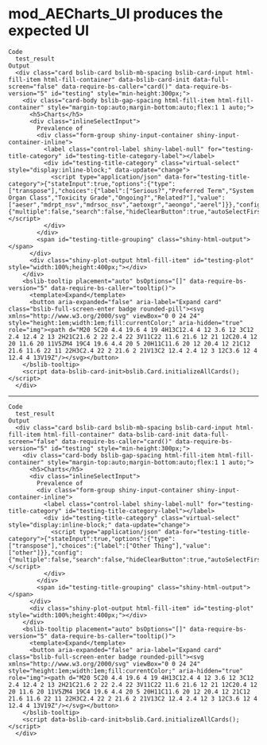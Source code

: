 # mod_AECharts_UI produces the expected UI

    Code
      test_result
    Output
      <div class="card bslib-card bslib-mb-spacing bslib-card-input html-fill-item html-fill-container" data-bslib-card-init data-full-screen="false" data-require-bs-caller="card()" data-require-bs-version="5" id="testing" style="min-height:300px;">
        <div class="card-body bslib-gap-spacing html-fill-item html-fill-container" style="margin-top:auto;margin-bottom:auto;flex:1 1 auto;">
          <h5>Charts</h5>
          <div class="inlineSelectInput">
            Prevalence of 
            <div class="form-group shiny-input-container shiny-input-container-inline">
              <label class="control-label shiny-label-null" for="testing-title-category" id="testing-title-category-label"></label>
              <div id="testing-title-category" class="virtual-select" style="display:inline-block;" data-update="change">
                <script type="application/json" data-for="testing-title-category">{"stateInput":true,"options":{"type":["transpose"],"choices":{"label":["Serious?","Preferred Term","System Organ Class","Toxicity Grade","Ongoing?","Related?"],"value":["aeser","mdrpt_nsv","mdrsoc_nsv","aetoxgr","aeongo","aerel"]}},"config":{"multiple":false,"search":false,"hideClearButton":true,"autoSelectFirstOption":true,"showSelectedOptionsFirst":false,"showValueAsTags":false,"optionsCount":10,"noOfDisplayValues":50,"allowNewOption":false,"disableSelectAll":true,"disableOptionGroupCheckbox":true,"disabled":false}}</script>
              </div>
            </div>
            <span id="testing-title-grouping" class="shiny-html-output"></span>
          </div>
          <div class="shiny-plot-output html-fill-item" id="testing-plot" style="width:100%;height:400px;"></div>
        </div>
        <bslib-tooltip placement="auto" bsOptions="[]" data-require-bs-version="5" data-require-bs-caller="tooltip()">
          <template>Expand</template>
          <button aria-expanded="false" aria-label="Expand card" class="bslib-full-screen-enter badge rounded-pill"><svg xmlns="http://www.w3.org/2000/svg" viewBox="0 0 24 24" style="height:1em;width:1em;fill:currentColor;" aria-hidden="true" role="img"><path d="M20 5C20 4.4 19.6 4 19 4H13C12.4 4 12 3.6 12 3C12 2.4 12.4 2 13 2H21C21.6 2 22 2.4 22 3V11C22 11.6 21.6 12 21 12C20.4 12 20 11.6 20 11V5ZM4 19C4 19.6 4.4 20 5 20H11C11.6 20 12 20.4 12 21C12 21.6 11.6 22 11 22H3C2.4 22 2 21.6 2 21V13C2 12.4 2.4 12 3 12C3.6 12 4 12.4 4 13V19Z"/></svg></button>
        </bslib-tooltip>
        <script data-bslib-card-init>bslib.Card.initializeAllCards();</script>
      </div>

---

    Code
      test_result
    Output
      <div class="card bslib-card bslib-mb-spacing bslib-card-input html-fill-item html-fill-container" data-bslib-card-init data-full-screen="false" data-require-bs-caller="card()" data-require-bs-version="5" id="testing" style="min-height:300px;">
        <div class="card-body bslib-gap-spacing html-fill-item html-fill-container" style="margin-top:auto;margin-bottom:auto;flex:1 1 auto;">
          <h5>Charts</h5>
          <div class="inlineSelectInput">
            Prevalence of 
            <div class="form-group shiny-input-container shiny-input-container-inline">
              <label class="control-label shiny-label-null" for="testing-title-category" id="testing-title-category-label"></label>
              <div id="testing-title-category" class="virtual-select" style="display:inline-block;" data-update="change">
                <script type="application/json" data-for="testing-title-category">{"stateInput":true,"options":{"type":["transpose"],"choices":{"label":["Other Thing"],"value":["other"]}},"config":{"multiple":false,"search":false,"hideClearButton":true,"autoSelectFirstOption":true,"showSelectedOptionsFirst":false,"showValueAsTags":false,"optionsCount":10,"noOfDisplayValues":50,"allowNewOption":false,"disableSelectAll":true,"disableOptionGroupCheckbox":true,"disabled":false}}</script>
              </div>
            </div>
            <span id="testing-title-grouping" class="shiny-html-output"></span>
          </div>
          <div class="shiny-plot-output html-fill-item" id="testing-plot" style="width:100%;height:400px;"></div>
        </div>
        <bslib-tooltip placement="auto" bsOptions="[]" data-require-bs-version="5" data-require-bs-caller="tooltip()">
          <template>Expand</template>
          <button aria-expanded="false" aria-label="Expand card" class="bslib-full-screen-enter badge rounded-pill"><svg xmlns="http://www.w3.org/2000/svg" viewBox="0 0 24 24" style="height:1em;width:1em;fill:currentColor;" aria-hidden="true" role="img"><path d="M20 5C20 4.4 19.6 4 19 4H13C12.4 4 12 3.6 12 3C12 2.4 12.4 2 13 2H21C21.6 2 22 2.4 22 3V11C22 11.6 21.6 12 21 12C20.4 12 20 11.6 20 11V5ZM4 19C4 19.6 4.4 20 5 20H11C11.6 20 12 20.4 12 21C12 21.6 11.6 22 11 22H3C2.4 22 2 21.6 2 21V13C2 12.4 2.4 12 3 12C3.6 12 4 12.4 4 13V19Z"/></svg></button>
        </bslib-tooltip>
        <script data-bslib-card-init>bslib.Card.initializeAllCards();</script>
      </div>

